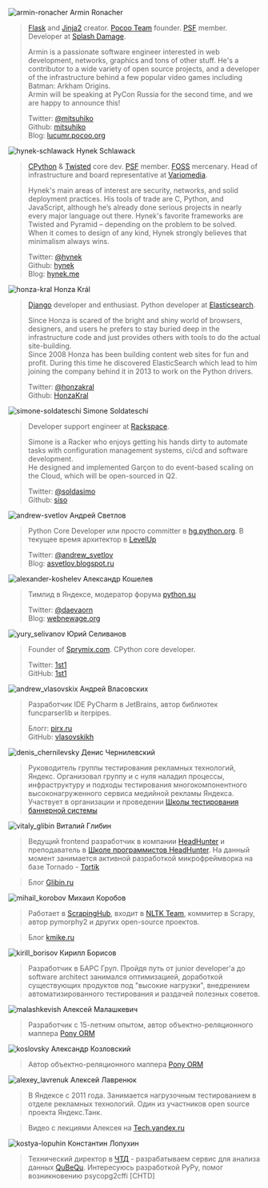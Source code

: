 ![armin-ronacher](http://dropbucket.ru/pyconru/speakers/armin-ronacher) Armin Ronacher

> [Flask](http://flask.pocoo.org/) and [Jinja2](http://jinja.pocoo.org/) creator. [Pocoo Team](http://www.pocoo.org/) founder. [PSF](https://www.python.org/psf) member. Developer at [Splash Damage](http://www.splashdamage.com/).
>
>Armin is a passionate software engineer interested in web development, networks, graphics and tons of other stuff. He's a contributor to a wide variety of open source projects, and a developer of the infrastructure behind a few popular video games including Batman: Arkham Origins.  
>Armin will be speaking at PyCon Russia for the second time, and we are happy to announce this!
>
> Twitter: [@mitsuhiko](https://twitter.com/mitsuhiko)  
> Github: [mitsuhiko](https://github.com/mitsuhiko)  
> Blog: [lucumr.pocoo.org](http://lucumr.pocoo.org/)

![hynek-schlawack](http://dropbucket.ru/pyconru/speakers/hynek-schlawack) Hynek Schlawack

> [CPython](https://www.python.org/) & [Twisted](https://twistedmatrix.com/) core dev. [PSF](https://www.python.org/psf) member. [FOSS](http://en.wikipedia.org/wiki/Free_and_open-source_software) mercenary. Head of infrastructure and board representative at [Variomedia](http://www.variomedia.de/).
>
>Hynek's main areas of interest are security, networks, and solid deployment practices. His tools of trade are C, Python, and JavaScript, although he’s already done serious projects in nearly every major language out there. Hynek's favorite frameworks are Twisted and Pyramid – depending on the problem to be solved.  
>When it comes to design of any kind, Hynek strongly believes that minimalism always wins.
>
> Twitter: [@hynek](https://twitter.com/hynek)  
> Github: [hynek](https://github.com/hynek)  
> Blog: [hynek.me](http://hynek.me/)

![honza-kral](http://dropbucket.ru/pyconru/speakers/honza-kral) Honza Král

> [Django](https://www.djangoproject.com/) developer and enthusiast.  Python developer at [Elasticsearch](http://www.elasticsearch.org/).
>
>Since Honza is scared of the bright and shiny world of browsers, designers, and users he prefers to stay buried deep in the infrastructure code and just provides others with tools to do the actual site-building.  
>Since 2008 Honza has been building content web sites for fun and profit. During this time he discovered ElasticSearch which lead to him joining the company behind it in 2013 to work on the Python drivers.
>
> Twitter: [@honzakral](https://twitter.com/honzakral)  
> Github: [HonzaKral](https://github.com/HonzaKral)

![simone-soldateschi](http://dropbucket.ru/pyconru/speakers/simone-soldateschi) Simone Soldateschi

> Developer support engineer at [Rackspace](http://www.rackspace.com/).
>
>Simone is a Racker who enjoys getting his hands dirty to automate tasks with configuration management systems, ci/cd and software development.  
>He designed and implemented Garçon to do event-based scaling on the Cloud, which will be open-sourced in Q2.
>
> Twitter: [@soldasimo](https://twitter.com/soldasimo)  
> Github: [siso](https://github.com/siso)  

![andrew-svetlov](http://dropbucket.ru/pyconru/svetlov) Андрей Светлов

> Python Core Developer или просто committer в [hg.python.org](http://hg.python.org/). В текущее время архитектор в [LevelUp](http://levelupers.com/)
>
> Twitter: [@andrew_svetlov](https://twitter.com/andrew_svetlov)  
> Blog: [asvetlov.blogspot.ru](http://asvetlov.blogspot.ru/)



![alexander-koshelev](http://dropbucket.ru/pyconru/koshelev) Александр Кошелев

> Тимлид в Яндексе, модератор форума [python.su](http://python.su/forum/)
>
> Twitter: [@daevaorn](https://twitter.com/daevaorn)  
> Blog: [webnewage.org](http://webnewage.org/)

![yury_selivanov](http://dropbucket.ru/pyconru/selivanov) Юрий Селиванов

> Founder of [Sprymix.com](http://sprymix.com). CPython core developer.
>
> Twitter: [1st1](https://twitter.com/1st1)  
> GitHub: [1st1](https://github.com/1st1)

![andrew_vlasovskix](http://dropbucket.ru/pycon/vlasovskii) Андрей Власовских

> Разработчик IDE PyCharm в JetBrains, автор библиотек funcparserlib и iterpipes.
>
> Блогr: [pirx.ru](http://pirx.ru/)  
> GitHub: [vlasovskikh](https://github.com/vlasovskikh)


![denis_chernilevsky](http://dropbucket.ru/pyconru/chernilevski) Денис Чернилевский

> Руководитель группы тестирования рекламных технологий, Яндекс.
> Организовал группу и с нуля наладил процессы, инфраструктуру и подходы тестирования многокомпонентного высоконагруженного сервиса медийной рекламы Яндекса.  
Участвует в организации и проведении [Школы тестирования баннерной системы](http://tech.yandex.ru/education/school-test/2014/)


![vitaly_glibin](http://dropbucket.ru/pyconru/glibin) Виталий Глибин

> Ведущий frontend разработчик в компании [HeadHunter](http://hh.ru) и преподаватель в [Школе программистов HeadHunter](http://school.hh.ru).
На данный момент занимается активной разработкой микрофреймворка на базе Tornado - [Tortik](http://hhru.github.io/tortik/)

> Блог [Glibin.ru](http://glibin.ru)


![mihail_korobov](http://dropbucket.ru/pyconru/korobov) Михаил Коробов

> Работает в [ScrapingHub](http://scrapinghub.com/), входит в [NLTK Team](http://www.nltk.org/index.html), коммитер в Scrapy, автор pymorphy2 и других open-source проектов.

> Блог [kmike.ru](http://kmike.ru/)


![kirill_borisov](http://dropbucket.ru/pyconru/borisov) Кирилл Борисов

> Разработчик в БАРС Груп. Пройдя путь от junior developer'a до software architect занимался оптимизацией, доработкой существующих продуктов под "высокие нагрузки", внедрением автоматизированного тестирования и раздачей полезных советов.

![malashkevish](http://dropbucket.ru/pyconru/malashkevich) Алексей Малашкевич

> Разработчик с 15-летним опытом, автор объектно-реляционного маппера [Pony ORM](http://ponyorm.com/)

![koslovsky](http://dropbucket.ru/pyconru/kozlovsky) Александр Козловский

> Автор объектно-реляционного маппера [Pony ORM](http://ponyorm.com/)

![alexey_lavrenuk](http://dropbucket.ru/pyconru/lavrenuk) Алексей Лавренюк

> В Яндексе с 2011 года. Занимается нагрузочным тестированием в отделе рекламных технологий. Один из участников open source проекта Яндекс.Танк.

> Видео с лекциями Алексея на [Tech.yandex.ru](http://tech.yandex.ru/people/302066/)


![kostya-lopuhin](http://dropbucket.ru/pycon/kostialopuhin) Константин Лопухин

> Технический директор в [ЧТД](http://chtd.ru/) - разрабатываем сервис для анализа данных [QuBeQu](https://qubequ.com).
Интересуюсь разработкой PyPy, помог возникновению psycopg2cffi [CHTD]


